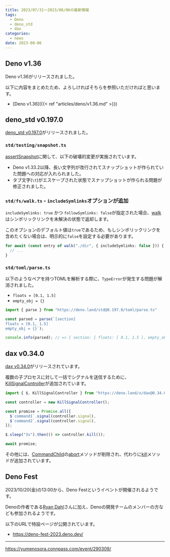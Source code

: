 ```yaml
---
title: 2023/07/31〜2023/08/06の最新情報
tags:
  - Deno
  - deno_std
  - dax
categories:
  - news
date: 2023-08-06
---
```


## Deno v1.36

Deno v1.36がリリースされました。

以下に内容をまとめたため、よろしければそちらを参照いただければと思います。

* [Deno v1.36]({{< ref "articles/deno/v1.36.md" >}})

## deno_std v0.197.0

[deno_std v0.197.0](https://github.com/denoland/deno_std/releases/tag/0.197.0)がリリースされました。

### `std/testing/snapshot.ts`

[assertSnapshot](https://deno.land/std@0.197.0/testing/snapshot.ts)に関して、以下の破壊的変更が実施されています。

- Deno v1.33.2以降、長い文字列が改行されてスナップショットが作られていた問題への対応が入れられました。
- タブ文字(`\t`)がエスケープされた状態でスナップショットが作られる問題が修正されました。

### `std/fs/walk.ts` - `includeSymlinks`オプションが追加

`includeSymlinks: true` かつ `followSymlinks: false`が指定された場合、[walk](https://deno.land/std@0.197.0/fs/walk.ts?s=walk)はシンボリックリンクを未解決の状態で返却します。

このオプションのデフォルト値は`true`であるため、もしシンボリックリンクを含めたくない場合は、明示的に`false`を設定する必要があります。

```typescript
for await (const entry of walk("./dir", { includeSymlinks: false })) {
  // ...
}
```

### `std/toml/parse.ts`

以下のようなペアを持つTOMLを解析する際に、`TypeError`が発生する問題が解消されました。

- `floats = [0.1, 1.5]`
- `empty_obj = {}`

```typescript
import { parse } from "https://deno.land/std@0.197.0/toml/parse.ts"

const parsed = parse(`[section]
floats = [0.1, 1.5]
empty_obj = {}`);

console.info(parsed); // => { section: { floats: [ 0.1, 1.5 ], empty_obj: {} } }
```

## dax v0.34.0

[dax v0.34.0](https://github.com/dsherret/dax/releases/tag/0.34.0)がリリースされています。

複数の子プロセスに対して一括でシグナルを送信するために、[KillSignalController](https://deno.land/x/dax@0.34.0/mod.ts?s=KillSignalController)が追加されています。
    
```typescript
import { $, KillSignalController } from "https://deno.land/x/dax@0.34.0/mod.ts";

const controller = new KillSignalController();

const promise = Promise.all([
  $`command1`.signal(controller.signal),
  $`command2`.signal(controller.signal),
]);

$.sleep("3s").then(() => controller.kill());

await promise;
```

その他には、[CommandChild](https://deno.land/x/dax@0.34.0/src/command.ts?s=CommandChild)の[abort](https://deno.land/x/dax@0.33.0/src/command.ts?s=CommandChild&p=prototype.abort)メソッドが削除され、代わりに[kill](https://deno.land/x/dax@0.34.0/src/command.ts?s=CommandChild&p=prototype.kill)メソッドが追加されています。

## Deno Fest

2023/10/20(金)の13:00から、Deno Festというイベントが開催されるようです。

Denoの作者である[Ryan Dahl](https://github.com/ry)さんに加え、Denoの開発チームのメンバーの方なども参加されるようです。

以下のURLで特設ページが公開されています。

* https://deno-fest-2023.deno.dev/

---

https://yumenosora.connpass.com/event/290309/
